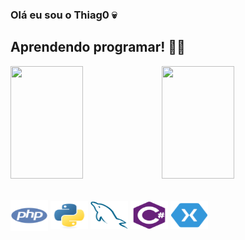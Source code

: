
### Olá eu sou o Thiag0 💀

## Aprendendo programar! 🧛‍♂️
<img height="180em" width="48%" src="https://github-readme-stats.vercel.app/api?username=thiag0-dot&show_icons=true&theme=tokyonight" data-canonical-src="https://github-readme-stats.vercel.app/api?username=thiag0-dot&amp;show_icons=true&amp;theme=tokyonight&amp;include_all_commits=true&amp;count_private=true" style="max-width: 100%;"/><img height="180em" width="48%" src="https://github-readme-stats.vercel.app/api/top-langs/?username=thiag0-dot&amp;layout=compact&amp;langs_count=7&amp;theme=tokyonight" data-canonical-src="https://github-readme-stats.vercel.app/api/top-langs/?username=thiag0-dot&amp;layout=compact&amp;langs_count=7&amp;theme=tokyonight" style="max-width: 
 100%;"/>

<div style="display: inline_block"></br>
    <img align="center" alt="html5" height="50" width="60" src="https://github.com/devicons/devicon/blob/master/icons/php/php-plain.svg" />
    <img align="center" alt="html5" height="45" width="60" src="https://github.com/devicons/devicon/blob/master/icons/python/python-original.svg" />
    <img align="center" alt="html5" height="45" width="60" src="https://github.com/devicons/devicon/blob/master/icons/mysql/mysql-plain.svg" />
    <img align="center" alt="html5" height="45" width="60" src="https://github.com/devicons/devicon/blob/master/icons/csharp/csharp-plain.svg" />
    <img align="center" alt="html5" height="45" width="60" src="https://github.com/devicons/devicon/blob/master/icons/xamarin/xamarin-original.svg" />
    
    
</div>

